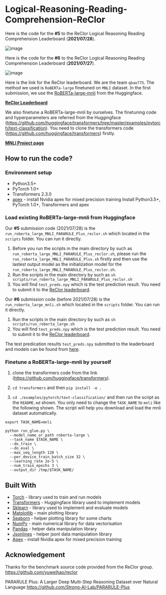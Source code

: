# Logical-Reasoning-Reading-Comprehension-ReClor
Here is the code for the **#5** to the ReClor Logical Reasoning Reading Comprehension Leaderboard (**2021/07/28**). 

![image](https://user-images.githubusercontent.com/23516191/127267725-54938a0c-c3d9-41ae-a9a5-77095b11e523.png)

Here is the code for the **#6** to the ReClor Logical Reasoning Reading Comprehension Leaderboard (**2021/07/27**). 

![image](https://user-images.githubusercontent.com/23516191/125377937-f4415080-e3e1-11eb-897d-48350be6792f.png)

Here is the link for the ReClor leaderboard. We are the team `qbao775`. The method we used is `RoBERTa-large` finetuned on `MNLI` dataset. In the first submission, we use the [RoBERTa-large-mnli](https://huggingface.co/roberta-large-mnli) from the Huggingface. 

**[ReClor Leaderboard](https://eval.ai/web/challenges/challenge-page/503/leaderboard/1347)**

We also finetune a RoBERTa-large-mnli by ourselves. The finetuning code and hyperparameters are referred from the Huggingface (https://github.com/huggingface/transformers/tree/master/examples/pytorch/text-classification). You need to clone the transformers code (https://github.com/huggingface/transformers) firstly.

**[MNLI Project page](https://www.nyu.edu/projects/bowman/multinli/)**

##  How to run the code?
### Environment setup
- Python3.5+
- PyTorch 1.0+
- Transformers 2.3.0
- [apex](https://github.com/NVIDIA/apex) - install Nvidia apex for mixed precision training
Install Python3.5+, PyTorch 1.0+, Transformers and apex

### Load existing RoBERTa-large-mnli from Huggingface
Our **#5** submission code (2021/07/28) is the `run_roberta_large_MNLI_PARARULE_Plus_reclor.sh` which located in the `scripts` folder. You can run it directly.
1. Before you run the scripts in the main directory by such as `run_roberta_large_MNLI_PARARULE_Plus_reclor.sh`, please run the `run_roberta_large_MNLI_PARARULE_Plus.sh` firstly and then use the lastest output model as the initialization model for the `run_roberta_large_MNLI_PARARULE_Plus_reclor.sh`.
2. Run the scripts in the main directory by such as `sh scripts/run_roberta_large_MNLI_PARARULE_Plus_reclor.sh`
3. You will find `test_preds.npy` which is the test prediction result. You need to submit it to the [ReClor leaderboard](https://evalai.cloudcv.org/web/challenges/challenge-page/503/leaderboard/1347).

Our **#6** submission code (before 2021/07/28) is the `run_roberta_large_mnli.sh` which located in the `scripts` folder. You can run it directly.
1. Run the scripts in the main directory by such as `sh scripts/run_roberta_large.sh`
2. You will find `test_preds.npy` which is the test prediction result. You need to submit it to the [ReClor leaderboard](https://evalai.cloudcv.org/web/challenges/challenge-page/503/leaderboard/1347).

The test predication results `test_preds.npy` submitted to the leaderboard and models can be found from [here](https://drive.google.com/drive/folders/1krlBEyBMsHGKa8i-HVCMR1l3RT4c4Ne_?usp=sharing).

### Finetune a RoBERTa-large-mnli by yourself
1. clone the transformers code from the link (https://github.com/huggingface/transformers).

2. `cd transformers` and then `pip install -e .`

3. `cd ./examples/pytorch/text-classification/` and then run the script as the `README.md` shown. You only need to change the `TASK_NAME` to `mnli` like the following shown. The script will help you download and load the mnli dataset automatically.
```
export TASK_NAME=mnli

python run_glue.py \
  --model_name_or_path roberta-large \
  --task_name $TASK_NAME \
  --do_train \
  --do_eval \
  --max_seq_length 128 \
  --per_device_train_batch_size 32 \
  --learning_rate 2e-5 \
  --num_train_epochs 3 \
  --output_dir /tmp/$TASK_NAME/
```

## Built With

 - [Torch](https://pytorch.org/) - library used to train and run models
 - [Transformers](https://huggingface.co/transformers/) - Huggingface library used to implement models
 - [Sklearn](https://scikit-learn.org/stable/) - library used to implement and evaluate models
 - [Matplotlib](https://matplotlib.org/) - main plotting library
 - [Seaborn](https://seaborn.pydata.org/) - helper plotting library for some charts
 - [NumPy](http://www.numpy.org/) - main numerical library for data vectorisation
 - [Pandas](https://pandas.pydata.org/) - helper data manipulation library
 - [Jsonlines](https://pypi.org/project/jsonlines/) - helper jsonl data manipulation library
 - [Apex](https://github.com/NVIDIA/apex/) - install Nvidia apex for mixed precision training

## Acknowledgement
Thanks for the benchmark source code provided from the ReClor group.
https://github.com/yuweihao/reclor

PARARULE Plus: A Larger Deep Multi-Step Reasoning Dataset over Natural Language
https://github.com/Strong-AI-Lab/PARARULE-Plus
